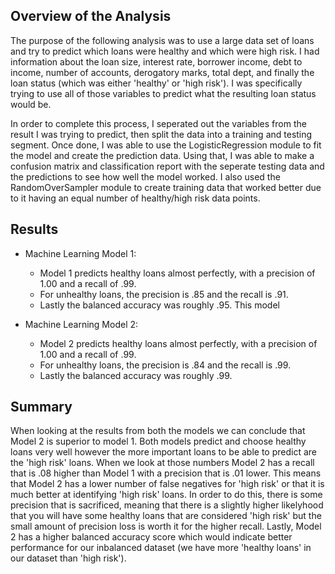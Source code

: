 ## Overview of the Analysis

The purpose of the following analysis was to use a large data set of loans and try to predict which loans were healthy and which were high risk. I had information about the loan size, interest rate, borrower income, debt to income, number of accounts, derogatory marks, total dept, and finally the loan status (which was either 'healthy' or 'high risk'). I was specifically trying to use all of those variables to predict what the resulting loan status would be. 

In order to complete this process, I seperated out the variables from the result I was trying to predict, then split the data into a training and testing segment. Once done, I was able to use the LogisticRegression module to fit the model and create the prediction data. Using that, I was able to make a confusion matrix and classification report with the seperate testing data and the predictions to see how well the model worked. I also used the RandomOverSampler module to create training data that worked better due to it having an equal number of healthy/high risk data points.


## Results

* Machine Learning Model 1:
  * Model 1 predicts healthy loans almost perfectly, with a precision of 1.00 and a recall of .99. 
  * For unhealthy loans, the precision is .85 and the recall is .91. 
  * Lastly the balanced accuracy was roughly .95. This model 
    
* Machine Learning Model 2:
  * Model 2 predicts healthy loans almost perfectly, with a precision of 1.00 and a recall of .99. 
  * For unhealthy loans, the precision is .84 and the recall is .99. 
  * Lastly the balanced accuracy was roughly .99.

## Summary

When looking at the results from both the models we can conclude that Model 2 is superior to model 1. Both models predict and choose healthy loans very well however the more important loans to be able to predict are the 'high risk' loans. When we look at those numbers Model 2 has a recall that is .08 higher than Model 1 with a precision that is .01 lower. This means that Model 2 has a lower number of false negatives for 'high risk' or that it is much better at identifying 'high risk' loans. In order to do this, there is some precision that is sacrificed, meaning that there is a slightly higher likelyhood that you will have some healthy loans that are considered 'high risk' but the small amount of precision loss is worth it for the higher recall. Lastly, Model 2 has a higher balanced accuracy score which would indicate better performance for our inbalanced dataset (we have more 'healthy loans' in our dataset than 'high risk').

